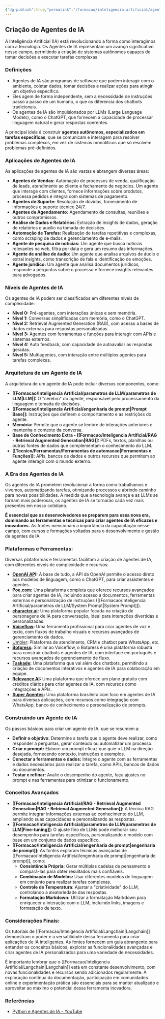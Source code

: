 ```yaml
---
{"dg-publish":true,"permalink":"/formacao/inteligencia-artificial/agentes-de-ia/","title":"Agentes de IA","metatags":{"description":"podem interagir com o ambiente, coletar dados, tomar decisões e realizar ações para atingir um objetivo específico."},"tags":["Inteligencia-artificial","Agentes","Prompt"],"noteIcon":"1","updated":"2025-01-20T21:09:46.973-03:00"}
---
```



## **Criação de Agentes de IA**

A Inteligência Artificial (IA) está revolucionando a forma como interagimos com a tecnologia. Os Agentes de IA representam um avanço significativo nesse campo, permitindo a criação de sistemas autônomos capazes de tomar decisões e executar tarefas complexas.

### Definições

- Agentes de IA são programas de software que podem interagir com o ambiente, coletar dados, tomar decisões e realizar ações para atingir um objetivo específico.
- Eles agem de forma independente, sem a necessidade de instruções passo a passo de um humano, o que os diferencia dos chatbots tradicionais.
- Os agentes de IA são impulsionados por LLMs (Large Language Models), como o ChatGPT, que fornecem a capacidade de processar linguagem natural e gerar respostas coerentes.

A principal ideia é construir **agentes autônomos, especializados em tarefas específicas**, que se comunicam e interagem para resolver problemas complexos, em vez de sistemas monolíticos que só resolvem problemas pré-definidos.

### **Aplicações de Agentes de IA**

As aplicações de agentes de IA são vastas e abrangem diversas áreas:

- **Agentes de Vendas:** Automação de processos de venda, qualificação de leads, atendimento ao cliente e fechamento de negócios. Um agente que interage com clientes, fornece informações sobre produtos, processa pedidos e integra com sistemas de pagamento.
- **Agentes de Suporte:** Resolução de dúvidas, fornecimento de informações e suporte técnico 24/7.
- **Agentes de Agendamento:** Agendamento de consultas, reuniões e outros compromissos.
- **Análise de Dados e Relatórios:** Extração de insights de dados, geração de relatórios e auxílio na tomada de decisões.
- **Automação de Tarefas:** Realização de tarefas repetitivas e complexas, como scraping de dados e gerenciamento de e-mails.
- **Agente de pesquisa de notícias:** Um agente que busca notícias relevantes na web, filtra por data e gera um resumo das informações.
- **Agente de análise de áudio:** Um agente que analisa arquivos de áudio e extrai insights, como transcrição de fala e identificação de emoções.
- **Agente jurídico:** Um agente que analisa documentos jurídicos, responde a perguntas sobre o processo e fornece insights relevantes para advogados.

### **Níveis de Agentes de IA**

Os agentes de IA podem ser classificados em diferentes níveis de complexidade:

- **Nível 0:** Pré-agentes, com interações únicas e sem memória.
- **Nível 1:** Conversas simplificadas com memória, como o ChatGPT.
- **Nível 2:** Retrieval Augmented Generation (RAG), com acesso a bases de dados externas para respostas personalizadas.
- **Nível 3:** Agentes com ferramentas e funções para interagir com APIs e sistemas externos.
- **Nível 4:** Auto feedback, com capacidade de autoavaliar as respostas geradas.
- **Nível 5:** Multiagentes, com interação entre múltiplos agentes para tarefas complexas.

### **Arquitetura de um Agente de IA**

A arquitetura de um agente de IA pode incluir diversos componentes, como:

- **[[Formacao/Inteligencia Artificial/parametros de LLM/parametros de LLM\|LLM]]:** O "cérebro" do agente, responsável pelo processamento da linguagem e tomada de decisões.
- **[[Formacao/Inteligencia Artificial/engenharia de prompt\|Prompt Base]]:** Instruções que definem o comportamento e as restrições do agente.
- **Memória:** Permite que o agente se lembre de interações anteriores e mantenha o contexto da conversa.
- **Base de Conhecimento Extra - [[Formacao/Inteligencia Artificial/RAG - Retrieval Augmented Generation\|RAG]]:** PDFs, textos, planilhas ou outras fontes de dados que complementam o conhecimento do LLM.
- **[[Tecnico/Ferramentas/Ferramentas de automacao\|Ferramentas e Funções]]:** APIs, bancos de dados e outros recursos que permitem ao agente interagir com o mundo externo.

### **A Era dos Agentes de IA**

Os agentes de IA prometem revolucionar a forma como trabalhamos e vivemos, automatizando tarefas, otimizando processos e abrindo caminho para novas possibilidades. A medida que a tecnologia avança e as LLMs se tornam mais poderosas, os agentes de IA se tornarão cada vez mais presentes em nosso cotidiano.

**É essencial que os desenvolvedores se preparem para essa nova era, dominando as ferramentas e técnicas para criar agentes de IA eficazes e inovadores.** As fontes mencionam a importância da capacitação nesse campo, com cursos e formações voltados para o desenvolvimento e gestão de agentes de IA.

### **Plataformas e Ferramentas:** 

Diversas plataformas e ferramentas facilitam a criação de agentes de IA, com diferentes níveis de complexidade e recursos:
  
- **[OpenAI AP](https://openai.com/index/openai-api/)I:** A base de tudo, a API da OpenAI permite o acesso direto aos modelos de linguagem, como o ChatGPT, para criar assistentes e agentes.
- **[Poe.com](https://poe.com/login):** Uma plataforma completa que oferece recursos avançados para criar agentes de IA, incluindo acesso a documentos, ferramentas externas e personalização de instruções ([[Formacao/Inteligencia Artificial/parametros de LLM/System Prompt\|System Prompt]]).
- **[character.ai](https://character.ai/):** Uma plataforma popular focada na criação de personagens de IA para conversação, ideal para interações divertidas e personalizadas.
- **[Voiceflow](https://www.voiceflow.com/):** Uma ferramenta profissional para criar agentes de voz e texto, com fluxos de trabalho visuais e recursos avançados de gerenciamento de dados.
- [Umbler](https://www.umbler.com/br): Plataforma de atendimento, CRM e chatbot para WhatsApp, etc.
- **[Botpress](https://botpress.com/pt):** Similar ao Voiceflow, o Botpress é uma plataforma robusta para construir chatbots e agentes de IA, com interface em português e recursos avançados de gerenciamento de fluxo.
- **[Taskade](https://www.taskade.com/):** Uma plataforma que vai além dos chatbots, permitindo a criação de documentos interativos e agentes de IA para colaboração em equipe.
- **[Relevance AI](https://relevanceai.com/):** Uma plataforma que oferece um plano gratuito com créditos diários para criar agentes de IA, com recursos como integrações e APIs.
- **[Super Agentes](https://superagentes.ai/):** Uma plataforma brasileira com foco em agentes de IA para diversas aplicações, com recursos como integração com WhatsApp, banco de conhecimento e personalização de prompts.

### **Construindo um Agente de IA** 

Os passos básicos para criar um agente de IA, que se resumem a:

- **Definir o objetivo:** Determine a tarefa que o agente deve realizar, como responder a perguntas, gerar conteúdo ou automatizar um processo.
- **Criar o prompt:** Elabore um prompt eficaz que guie o LLM na direção desejada, fornecendo contexto, instruções e exemplos.
- **Conectar a ferramentas e dados:** Integre o agente com as ferramentas e dados necessários para realizar a tarefa, como APIs, bancos de dados ou documentos.
- **Testar e refinar:** Avalie o desempenho do agente, faça ajustes no prompt e nas ferramentas para otimizar o funcionamento.

### **Conceitos Avançados**

- **[[Formacao/Inteligencia Artificial/RAG - Retrieval Augmented Generation\|RAG - Retrieval Augmented Generation]]:** A técnica RAG permite integrar informações externas ao conhecimento do LLM, ampliando suas capacidades e personalizando as respostas.
- **[[Formacao/Inteligencia Artificial/parametros de LLM/parametros de LLM\|Fine-tuning]]:** O ajuste fino de LLMs pode melhorar seu desempenho para tarefas específicas, personalizando o modelo com base em um conjunto de dados específico.
- **[[Formacao/Inteligencia Artificial/engenharia de prompt\|engenharia de prompt]]:** As fontes exploram técnicas avançadas de [[Formacao/Inteligencia Artificial/engenharia de prompt\|engenharia de prompt]], como:
    - **Consistência Própria:** Gerar múltiplas cadeias de pensamento e compará-las para obter resultados mais confiáveis.
    - **Combinação de Modelos:** Usar diferentes modelos de linguagem em conjunto para realizar tarefas complexas.
    - **Controle de Temperatura:** Ajustar a "criatividade" do LLM, controlando a aleatoriedade das respostas.
    - **Formatação Markdown:** Utilizar a formatação Markdown para enriquecer a interação com o LLM, incluindo links, imagens e formatação de texto.

### **Considerações Finais:**

Os tutoriais de [[Formacao/Inteligencia Artificial/Langchain\|Langchain]] demonstram o poder e a versatilidade dessa ferramenta para criar aplicações de IA inteligentes. As fontes fornecem um guia abrangente para entender os conceitos básicos, explorar as funcionalidades avançadas e criar agentes de IA personalizados para uma variedade de necessidades.

É importante lembrar que o [[Formacao/Inteligencia Artificial/Langchain\|Langchain]] está em constante desenvolvimento, com novas funcionalidades e recursos sendo adicionados regularmente. A exploração contínua da documentação, participação em comunidades online e experimentação prática são essenciais para se manter atualizado e aproveitar ao máximo o potencial dessa ferramenta inovadora.

### Referências

- [Python e Agentes de IA - YouTube](https://www.youtube.com/watch?v=PzwP-BFkLoY)
